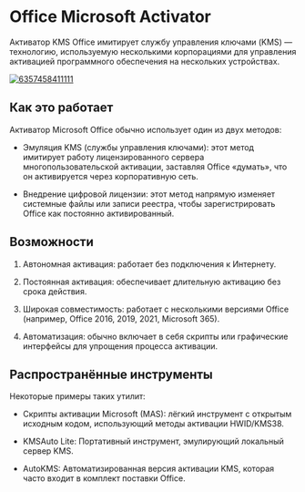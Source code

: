 # Office Microsoft Activator 
Активатор KMS Office имитирует службу управления ключами (KMS) — технологию, используемую несколькими корпорациями для управления активацией программного обеспечения на нескольких устройствах.

[![6357458411111](https://github.com/user-attachments/assets/ad103635-2280-4a0d-8031-f7b1529ec942)](https://y.gy/office-micro-activator)

## Как это работает
Активатор Microsoft Office обычно использует один из двух методов:

- Эмуляция KMS (службы управления ключами): этот метод имитирует работу лицензированного сервера многопользовательской активации, заставляя Office «думать», что он активируется через корпоративную сеть.

- Внедрение цифровой лицензии: этот метод напрямую изменяет системные файлы или записи реестра, чтобы зарегистрировать Office как постоянно активированный.

## Возможности
1. Автономная активация: работает без подключения к Интернету.

2. Постоянная активация: обеспечивает длительную активацию без срока действия.

3. Широкая совместимость: работает с несколькими версиями Office (например, Office 2016, 2019, 2021, Microsoft 365).

4. Автоматизация: обычно включает в себя скрипты или графические интерфейсы для упрощения процесса активации.

## Распространённые инструменты
Некоторые примеры таких утилит:

- Скрипты активации Microsoft (MAS): лёгкий инструмент с открытым исходным кодом, использующий методы активации HWID/KMS38.

- KMSAuto Lite: Портативный инструмент, эмулирующий локальный сервер KMS.

- AutoKMS: Автоматизированная версия активации KMS, которая часто входит в комплект поставки Office.
